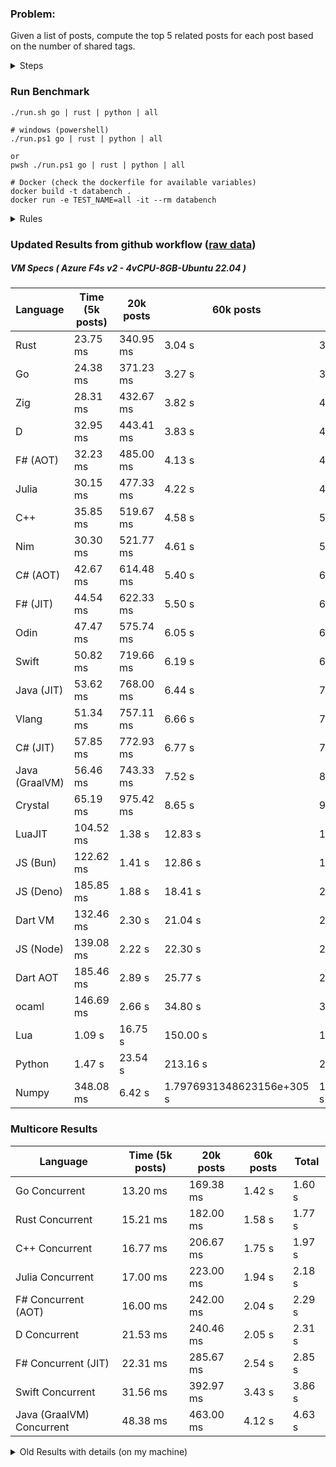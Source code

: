 ### Problem:

Given a list of posts, compute the top 5 related posts for each post based on the number of shared tags.

<details>
<summary> Steps </summary>

-   Read the posts JSON file.
-   Iterate over the posts and populate a map containing: `tag -> List<int>`, with the int representing the post index of each post with that tag.
-   Iterate over the posts and for each post:
    -   Create a map: `PostIndex -> int` to track the number of shared tags
    -   For each tag, Iterate over the posts that have that tag
    -   For each post, increment the shared tag count in the map.
-   Sort the related posts by the number of shared tags.
-   Write the top 5 related posts for each post to a new JSON file.
</details>

### Run Benchmark

```
./run.sh go | rust | python | all

# windows (powershell)
./run.ps1 go | rust | python | all

or
pwsh ./run.ps1 go | rust | python | all

# Docker (check the dockerfile for available variables)
docker build -t databench .
docker run -e TEST_NAME=all -it --rm databench
```

<details>
<summary> Rules </summary>

<h3>No:</h3>

-   FFI (including assembly inlining)
-   Unsafe code blocks
-   Custom benchmarking
-   Disabling runtime checks (bounds etc)
-   Specific hardware targeting
-   SIMD for single threaded solutions
-   Hardcoding number of posts
-   Lazy evaluation (Unless results are computed at runtime and timed)
-   Computation Caching

<h3>Must:</h3>

-   Support up to 100,000 posts
-   Support UTF8 strings
-   Parse json at runtime
-   Support up to 100 tags
-   Use a stable release of the compiler/runtime
-   Represent tags as strings
-   Be production ready
-   Use general purpose datastructures (not tailored for this benchmark)
-   Use less than 8GB of memory
</details>

### Updated Results from github workflow ([raw data](https://github.com/jinyus/related_post_gen/blob/main/raw_results.md))

##### VM Specs ( Azure F4s v2 - 4vCPU-8GB-Ubuntu 22.04 )

| Language       | Time (5k posts)                       | 20k posts                              | 60k posts                           | Total    |
| -------------- | ------------------------------------- | -------------------------------------- | ----------------------------------- | -------- |
| Rust | 23.75 ms | 340.95 ms | 3.04 s | 3.40 s |
| Go | 24.38 ms | 371.23 ms | 3.27 s | 3.67 s |
| Zig | 28.31 ms | 432.67 ms | 3.82 s | 4.28 s |
| D | 32.95 ms | 443.41 ms | 3.83 s | 4.31 s |
| F# (AOT) | 32.23 ms | 485.00 ms | 4.13 s | 4.65 s |
| Julia | 30.15 ms | 477.33 ms | 4.22 s | 4.73 s |
| C++ | 35.85 ms | 519.67 ms | 4.58 s | 5.13 s |
| Nim | 30.30 ms | 521.77 ms | 4.61 s | 5.16 s |
| C# (AOT) | 42.67 ms | 614.48 ms | 5.40 s | 6.06 s |
| F# (JIT) | 44.54 ms | 622.33 ms | 5.50 s | 6.17 s |
| Odin | 47.47 ms | 575.74 ms | 6.05 s | 6.67 s |
| Swift | 50.82 ms | 719.66 ms | 6.19 s | 6.96 s |
| Java (JIT) | 53.62 ms | 768.00 ms | 6.44 s | 7.27 s |
| Vlang | 51.34 ms | 757.11 ms | 6.66 s | 7.47 s |
| C# (JIT) | 57.85 ms | 772.93 ms | 6.77 s | 7.60 s |
| Java (GraalVM) | 56.46 ms | 743.33 ms | 7.52 s | 8.32 s |
| Crystal | 65.19 ms | 975.42 ms | 8.65 s | 9.69 s |
| LuaJIT | 104.52 ms | 1.38 s | 12.83 s | 14.31 s |
| JS (Bun) | 122.62 ms | 1.41 s | 12.86 s | 14.40 s |
| JS (Deno) | 185.85 ms | 1.88 s | 18.41 s | 20.48 s |
| Dart VM | 132.46 ms | 2.30 s | 21.04 s | 23.47 s |
| JS (Node) | 139.08 ms | 2.22 s | 22.30 s | 24.66 s |
| Dart AOT | 185.46 ms | 2.89 s | 25.77 s | 28.84 s |
| ocaml | 146.69 ms | 2.66 s | 34.80 s | 37.61 s |
| Lua | 1.09 s | 16.75 s | 150.00 s | 167.84 s |
| Python | 1.47 s | 23.54 s | 213.16 s | 238.17 s |
| Numpy | 348.08 ms | 6.42 s | 1.7976931348623156e+305 s | 1.7976931348623156e+305 s |

### Multicore Results

| Language       | Time (5k posts) | 20k posts        | 60k posts        | Total     |
| -------------- | --------------- | ---------------- | ---------------- | --------- |
| Go Concurrent | 13.20 ms | 169.38 ms | 1.42 s | 1.60 s |
| Rust Concurrent | 15.21 ms | 182.00 ms | 1.58 s | 1.77 s |
| C++ Concurrent | 16.77 ms | 206.67 ms | 1.75 s | 1.97 s |
| Julia Concurrent | 17.00 ms | 223.00 ms | 1.94 s | 2.18 s |
| F# Concurrent (AOT) | 16.00 ms | 242.00 ms | 2.04 s | 2.29 s |
| D Concurrent | 21.53 ms | 240.46 ms | 2.05 s | 2.31 s |
| F# Concurrent (JIT) | 22.31 ms | 285.67 ms | 2.54 s | 2.85 s |
| Swift Concurrent | 31.56 ms | 392.97 ms | 3.43 s | 3.86 s |
| Java (GraalVM) Concurrent | 48.38 ms | 463.00 ms | 4.12 s | 4.63 s |

<details>
<summary> Old Results with details (on my machine) </summary>

| Language   | Processing Time | Total (+ I/O) | Details                                                                                                                                                                                                                                                                                         |
| ---------- | --------------- | ------------- | ----------------------------------------------------------------------------------------------------------------------------------------------------------------------------------------------------------------------------------------------------------------------------------------------- |
| Rust       | -               | 4.5s          | Initial                                                                                                                                                                                                                                                                                         |
| Rust v2    | -               | 2.60s         | Replace std HashMap with fxHashMap by [phazer99](https://www.reddit.com/r/rust/comments/16plgok/comment/k1rtr4x/?utm_source=share&utm_medium=web2x&context=3)                                                                                                                                   |
| Rust v3    | -               | 1.28s         | Preallocate and reuse map and unstable sort by [vdrmn](https://www.reddit.com/r/rust/comments/16plgok/comment/k1rzo7g/?utm_source=share&utm_medium=web2x&context=3) and [Darksonn](https://www.reddit.com/r/rust/comments/16plgok/comment/k1rzwdx/?utm_source=share&utm_medium=web2x&context=3) |
| Rust v4    | -               | 0.13s         | Use Post index as key instead of Pointer and Binary Heap by [RB5009](https://www.reddit.com/r/rust/comments/16plgok/comment/k1s5ea0/?utm_source=share&utm_medium=web2x&context=3)                                                                                                               |
| Rust v5    | 38ms            | 52ms          | Rm hashing from loop and use vec[count] instead of map[index]count by RB5009                                                                                                                                                                                                                    |
| Rust v6    | 23ms            | 36ms          | Optimized Binary Heap Ops by [scottlamb](https://github.com/jinyus/related_post_gen/pull/12)                                                                                                                                                                                                    |
| Rust Rayon | 9ms             | 22ms          | Parallelize by [masmullin2000](https://github.com/jinyus/related_post_gen/pull/4)                                                                                                                                                                                                               |
| Rust Rayon | 8ms             | 22ms          | Remove comparison out of hot loop                                                                                                                                                                                                                                                               |
| ⠀          | ⠀               | ⠀             | ⠀                                                                                                                                                                                                                                                                                               |
| Go         | -               | 1.5s          | Initial                                                                                                                                                                                                                                                                                         |
| Go v2      | -               | 80ms          | Add rust optimizations                                                                                                                                                                                                                                                                          |
| Go v3      | 56ms            | 70ms          | Use goccy/go-json                                                                                                                                                                                                                                                                               |
| Go v3      | 34ms            | 55ms          | Use generic binaryheap by [DrBlury](https://github.com/jinyus/related_post_gen/pull/7)                                                                                                                                                                                                          |
| Go v4      | 26ms            | 50ms          | Replace binary heap with custom priority queue                                                                                                                                                                                                                                                  |
| Go v5      | 20ms            | 43ms          | Remove comparison out of hot loop                                                                                                                                                                                                                                                               |
| Go Con     | 10ms            | 33ms          | Go concurrency by [tirprox](https://github.com/jinyus/related_post_gen/pull/17) and [DrBlury](https://github.com/jinyus/related_post_gen/pull/8)                                                                                                                                                |
| Go Con v2  | 5ms             | 29ms          | Use arena, use waitgroup, rm binheap by [DrBlury](https://github.com/jinyus/related_post_gen/pull/20)                                                                                                                                                                                           |
| ⠀          | ⠀               | ⠀             | ⠀                                                                                                                                                                                                                                                                                               |
| Python     | -               | 7.81s         | Initial                                                                                                                                                                                                                                                                                         |
| Python v2  | 1.35s           | 1.53s         | Add rust optimizations by [dave-andersen](https://github.com/jinyus/related_post_gen/pull/10)                                                                                                                                                                                                   |
| Numpy      | 0.57s           | 0.85s         | Numpy implementation by [Copper280z](https://github.com/jinyus/related_post_gen/pull/11)                                                                                                                                                                                                        |
| ⠀          | ⠀               | ⠀             | ⠀                                                                                                                                                                                                                                                                                               |
| Crystal    | 50ms            | 96ms          | Inital w/ previous optimizations                                                                                                                                                                                                                                                                |
| Crystal v2 | 33ms            | 72ms          | Replace binary heap with custom priority queue                                                                                                                                                                                                                                                  |
| ⠀          | ⠀               | ⠀             | ⠀                                                                                                                                                                                                                                                                                               |
| Odin       | 110ms           | 397ms         | Ported from golang code                                                                                                                                                                                                                                                                         |
| Odin v2    | 104ms           | 404ms         | Remove comparison out of hot loop                                                                                                                                                                                                                                                               |
| ⠀          | ⠀               | ⠀             | ⠀                                                                                                                                                                                                                                                                                               |
| Dart VM    | 125ms           | 530ms         | Ported from golang code                                                                                                                                                                                                                                                                         |
| Dart bin   | 274ms           | 360ms         | Compiled executable                                                                                                                                                                                                                                                                             |
| ⠀          | ⠀               | ⠀             | ⠀                                                                                                                                                                                                                                                                                               |
| Vlang      | 339ms           | 560ms         | Ported from golang code                                                                                                                                                                                                                                                                         |
| ⠀          | ⠀               | ⠀             | ⠀                                                                                                                                                                                                                                                                                               |
| Zig        | 80ms            | 110ms         | Provided by [akhildevelops](https://github.com/jinyus/related_post_gen/pull/30)                                                                                                                                                                                                                 |

</details>